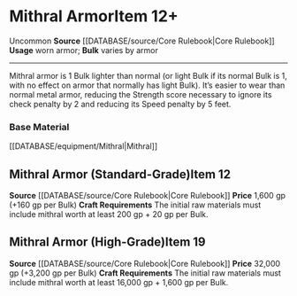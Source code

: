 ﻿---
id: '144'
item_category: Armor
item_subcategory: Precious Material Armor
level: '12'
name: Mithral Armor
price: 1,600 gp (+160 gp per Bulk)
rarity: Uncommon
source: '[[DATABASE/source/Core Rulebook|Core Rulebook]]'
subcategory: weapon
trait:
- '[[DATABASE/trait/Uncommon|Uncommon]]'
type: Item
usage: worn armor

---
# Mithral Armor<span class="item-type">Item 12+</span>

<span class="trait-uncommon item-trait">Uncommon</span>
**Source** [[DATABASE/source/Core Rulebook|Core Rulebook]] 
**Usage** worn armor; **Bulk** varies by armor

---
Mithral armor is 1 Bulk lighter than normal (or light Bulk if its normal Bulk is 1, with no effect on armor that normally has light Bulk). It’s easier to wear than normal metal armor, reducing the Strength score necessary to ignore its check penalty by 2 and reducing its Speed penalty by 5 feet.

### Base Material

[[DATABASE/equipment/Mithral|Mithral]]

## Mithral Armor (Standard-Grade)<span class="item-type">Item 12</span>

**Source** [[DATABASE/source/Core Rulebook|Core Rulebook]] 
**Price** 1,600 gp (+160 gp per Bulk)
**Craft Requirements** The initial raw materials must include mithral worth at least 200 gp + 20 gp per Bulk.

## Mithral Armor (High-Grade)<span class="item-type">Item 19</span>

**Source** [[DATABASE/source/Core Rulebook|Core Rulebook]] 
**Price** 32,000 gp (+3,200 gp per Bulk)
**Craft Requirements** The initial raw materials must include mithral worth at least 16,000 gp + 1,600 gp per Bulk.